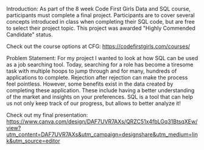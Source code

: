 Introduction:
As part of the 8 week Code First Girls Data and SQL course, participants must complete a final project. Participants are to cover several concepts introduced in class when completing their SQL code, but are free to select their project topic. This project was awarded "Highly Commended Candidate" status.

Check out the course options at CFG: https://codefirstgirls.com/courses/

Problem Statement:
For my project I wanted to look at how SQL can be used as a job searching tool. Today, searching for a role has become a tiresome task with multiple hoops to jump through and for many, hundreds of applications to complete. Rejection after rejection can make the process feel pointless. However, some benefits exist in the data created by completing these application. These include having a better understanding of the market and insights on your preferences. SQL is a tool that can help us not only keep track of our progress, but allows to better analyze it!

Check out my final presentation: https://www.canva.com/design/DAF7UVR7AXs/QRZC51x4fbLGq31BtsqXEw/view?utm_content=DAF7UVR7AXs&utm_campaign=designshare&utm_medium=link&utm_source=editor
